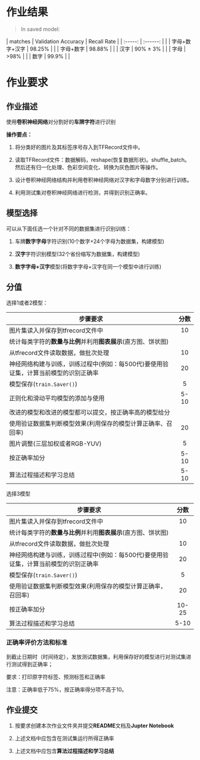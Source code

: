 # 作业结果

> In saved model:

| matches | Validation Accuracy | Recall Rate |
| :-----: | :------: |  |
| 字母+数字+汉字 | 98.25% |  |
| 字母+数字 | 98.88% |  |
| 汉字 | 90% ± 3% |  |
| 字母 | >98% |  |
| 数字 | 99.9% |  |



# 作业要求

## 作业描述

使用**卷积神经网络**对分割好的**车牌字符**进行识别

**操作要点：**

1. 将分类好的图片及其标签序号存入到TFRecord文件中。

2. 读取TFRecord文件：数据解码，reshape(恢复数据形状)。shuffle_batch。然后还有归一化处理、色彩空间变化、转换为灰色图片等操作。

3. 设计卷积神经网络结构并利用卷积神经网络对汉字和字母数字分别进行训练。

4. 利用测试集对卷积神经网络进行检测，并得到识别正确率。

## 模型选择

可以从下面任选一个针对不同的数据集进行识别训练：

1. 车牌**数字字母**字符识别(10个数字+24个字母为数据集，构建模型)

2. **汉字**字符识别模型(32个省份缩写为数据集，构建模型)

3. **数字字母+汉字**模型(将数字字母+汉字在同一个模型中进行训练)

## 分值

选择1或者2模型：

| 步骤要求                                                                            | 分数 |
| ----------------------------------------------------------------------------------- | :--: |
| 图片集读入并保存到tfrecord文件中                                                    | 10   |
| 统计每类字符的**数量与比例**并利用**图表展示**(直方图、饼状图)                      |      |
| 从tfrecord文件读取数据，做批次处理                                                  | 10   |
| 神经网络构建与训练，训练过程中(例如：每500代)要使用验证集，计算当前模型的识别正确率 | 20   |
| 模型保存(`train.Saver()`)                                                           | 5    |
| 正则化和滑动平均模型的添加与使用                                                    | 5-10 |
| 改进的模型和改进的模型都可以提交，按正确率高的模型给分                              |      |
| 使用验证数据集判断模型效果(利用保存的模型计算正确率、召回率)                        | 20   |
| 图片调整(三层加权或者RGB-YUV)                                                       | 5    |
| 按正确率加分                                                                        | 5-10 |
| 算法过程描述和学习总结                                                              | 5-10 |



选择3模型

| 步骤要求                                                                            | 分数  |
| ----------------------------------------------------------------------------------- | :---: |
| 图片集读入并保存到tfrecord文件中                                                    | 10    |
| 统计每类字符的**数量与比例**并利用**图表展示**(直方图、饼状图)                      |       |
| 从tfrecord文件读取数据，做批次处理                                                  | 10    |
| 神经网络构建与训练，训练过程中(例如：每500代)要使用验证集，计算当前模型的识别正确率 | 20    |
| 模型保存(`train.Saver()`)                                                           | 5     |
| 使用验证数据集判断模型效果(利用保存的模型计算正确率，召回率)                        | 20    |
| 按正确率加分                                                                        | 10-25 |
| 算法过程描述和学习总结                                                              | 5-10  |

### 正确率评价方法和标准

到截止日期时（时间待定），发放测试数据集，利用保存好的模型进行对测试集进行测试得到正确率；

要求：打印原字符标签、预测标签和正确率

注意：正确率低于75%，按正确率得分项不高于10。

## 作业提交

1. 按要求创建本次作业文件夹并提交**README**文档及**Jupter Notebook**

2. 上述文档中应包含在测试集运行所得正确率

3. 上述文档中应包含**算法过程描述和学习总结**

